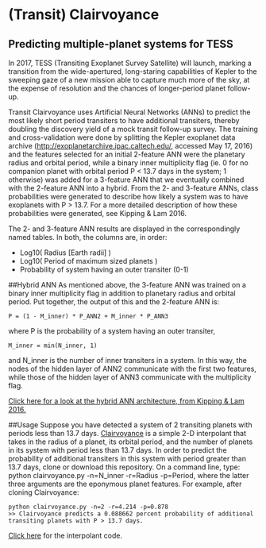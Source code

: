 # (Transit) Clairvoyance
## Predicting multiple-planet systems for TESS

In 2017, TESS (Transiting Exoplanet Survey Satellite) will launch, marking a transition from the wide-apertured, long-staring capabilities of Kepler to the sweeping gaze of a new mission able to capture much more of the sky, at the expense of resolution and the chances of longer-period planet follow-up.

Transit Clairvoyance uses Artificial Neural Networks (ANNs) to predict the most likely short period transiters to have additional transiters, thereby doubling the discovery yield of a mock transit follow-up survey. The training and cross-validation were done by splitting the Kepler exoplanet data archive (http://exoplanetarchive.ipac.caltech.edu/, accessed May 17, 2016) and the features selected for an initial 2-feature ANN were the planetary radius and orbital period, while a binary inner multiplicity flag (ie. 0 for no companion planet with orbital period P < 13.7 days in the system; 1 otherwise) was added for a 3-feature ANN that we eventually combined with the 2-feature ANN into a hybrid. From the 2- and 3-feature ANNs, class probabilities were generated to describe how likely a system was to have exoplanets with P > 13.7. For a more detailed description of how these probabilities were generated, see Kipping & Lam 2016. 

The 2- and 3-feature ANN results are displayed in the correspondingly named tables. In both, the columns are, in order:
- Log10( Radius [Earth radii] )
- Log10( Period of maximum sized planets )
- Probability of system having an outer transiter (0-1)

##Hybrid ANN
As mentioned above, the 3-feature ANN was trained on a binary inner multiplicity flag in addition to planetary radius and orbital period. Put together, the output of this and the 2-feature ANN is:
```
P = (1 - M_inner) * P_ANN2 + M_inner * P_ANN3
```
where P is the probability of a system having an outer transiter, 
```
M_inner = min(N_inner, 1)
```
and N_inner is the number of inner transiters in a system. In this way, the nodes of the hidden layer of ANN2 communicate with the first two features, while those of the hidden layer of ANN3 communicate with the multiplicity flag. 

[Click here for a look at the hybrid ANN architecture, from Kipping & Lam 2016.](HybridANN.png)

##Usage
Suppose you have detected a system of 2 transiting planets with periods less than 13.7 days. [Clairvoyance](clairvoyance.py) is a simple 2-D interpolant that takes in the radius of a planet, its orbital period, and the number of planets in its system with period less than 13.7 days. In order to predict the probability of additional transiters in this system with period greater than 13.7 days, clone or download this repository. On a command line, type: python clairvoyance.py -n=N_inner -r=Radius -p=Period, where the latter three arguments are the eponymous planet features. For example, after cloning Clairvoyance:
```
python clairvoyance.py -n=2 -r=4.214 -p=0.878
>> Clairvoyance predicts a 0.088662 percent probability of additional transiting planets with P > 13.7 days.
```

[Click here](hybrid_ann.py) for the interpolant code. 

